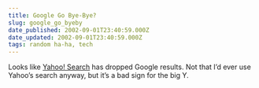 ```yaml
---
title: Google Go Bye-Bye?
slug: google_go_byeby
date_published: 2002-09-01T23:40:59.000Z
date_updated: 2002-09-01T23:40:59.000Z
tags: random ha-ha, tech
---
```


Looks like [Yahoo! Search](http://search.yahoo.com/bin/search?p=anil) has dropped Google results. Not that I’d ever use Yahoo’s search anyway, but it’s a bad sign for the big Y.
